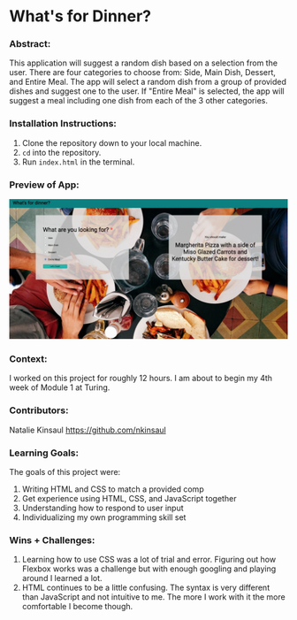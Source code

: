 
# What's for Dinner? 

### Abstract:
[//]: <> (Briefly describe what you built and its features. What problem is the app solving? How does this application solve that problem?)
This application will suggest a random dish based on a selection from the user.  There are four categories to choose from: Side, Main Dish, Dessert, and Entire Meal.  The app will select a random dish from a group of provided dishes and suggest one to the user.  If "Entire Meal" is selected, the app will suggest a meal including one dish from each of the 3 other categories.

### Installation Instructions:
[//]: <> (What steps does a person have to take to get your app cloned down and running?)
1. Clone the repository down to your local machine.
2. `cd` into the repository.
3. Run `index.html` in the terminal.

### Preview of App:
[//]: <> (Provide ONE gif or screenshot of your application - choose the "coolest" piece of functionality to show off.)
![Image](/assets/entire_meal_ss.jpg)

### Context:
[//]: <> (Give some context for the project here. How long did you have to work on it? How far into the Turing program are you?)
I worked on this project for roughly 12 hours.  I am about to begin my 4th week of Module 1 at Turing.

### Contributors:
[//]: <> (Who worked on this application? Link to their GitHubs.)
Natalie Kinsaul
https://github.com/nkinsaul

### Learning Goals:
[//]: <> (What were the learning goals of this project? What tech did you work with?)
The goals of this project were:
1. Writing HTML and CSS to match a provided comp  
2. Get experience using HTML, CSS, and JavaScript together
3. Understanding how to respond to user input
4. Individualizing my own programming skill set

### Wins + Challenges:
[//]: <> (What are 2-3 wins you have from this project? What were some challenges you faced - and how did you get over them?)
1. Learning how to use CSS was a lot of trial and error. Figuring out how Flexbox works was a challenge but with enough googling and playing around I learned a lot.
2.  HTML continues to be a little confusing.  The syntax is very different than JavaScript and not intuitive to me.  The more I work with it the more comfortable I become though.
